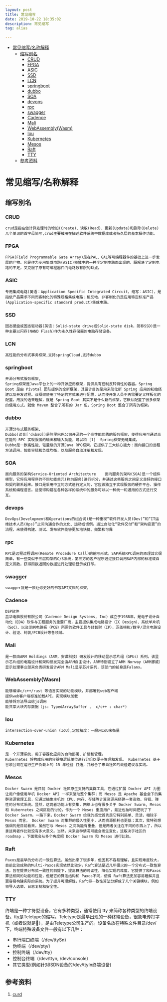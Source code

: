 ```yaml
---
layout: post
title: 常见缩写
date: 2019-10-22 18:35:02
description: 常见缩写
tag: alias

---
```


- [常见缩写/名称解释](#常见缩写名称解释)
	- [缩写别名](#缩写别名)
		- [CRUD](#crud)
		- [FPGA](#fpga)
		- [ASIC](#asic)
		- [SSD](#ssd)
		- [LCN](#lcn)
		- [springboot](#springboot)
		- [dubbo](#dubbo)
		- [SOA](#soa)
		- [devops](#devops)
		- [rpc](#rpc)
		- [swagger](#swagger)
		- [Cadence](#cadence)
		- [Mali](#mali)
		- [WebAssembly(Wasm)](#webassemblywasm)
		- [Iou](#iou)
		- [Kubernetes](#kubernetes)
		- [Mesos](#mesos)
		- [Raft](#raft)
		- [TTY](#tty)
	- [参考资料](#参考资料)

# 常见缩写/名称解释
## 缩写别名
### CRUD  
    crud是指在做计算处理时的增加(Create)、读取(Read)、更新(Update)和删除(Delete)几个单词的首字母简写,crud主要被用在描述软件系统中数据库或者持久层的基本操作功能。
### FPGA
	FPGA(Field Programmable Gate Array)是在PAL、GAL等可编程器件的基础上进一步发展的产物。它是作为专用集成电路(ASIC)领域中的一种半定制电路而出现的，既解决了定制电路的不足，又克服了原有可编程器件门电路数有限的缺点。
### ASIC
	专用集成电路(英语：Application Specific Integrated Circuit，缩写：ASIC)，是指依产品需求不同而客制化的特殊规格集成电路；相反地，非客制化的是应用特定标准产品(Application-specific standard product)集成电路。
### SSD
	固态硬盘或固态驱动器(英语：Solid-state drive或Solid-state disk，简称SSD)是一种主要以闪存(NAND Flash)作为永久性存储器的电脑存储设备。
### LCN
	高性能的分布式事务框架,支持springCloud,支持dubbo
### springboot
	开源分布式服务框架,
	Spring框架是Java平台上的一种开源应用框架，提供具有控制反转特性的容器。Spring Boot 是由 Pivotal 团队提供的全新框架，其设计目的是用来简化新 Spring 应用的初始搭建以及开发过程。该框架使用了特定的方式来进行配置，从而使开发人员不再需要定义样板化的配置。用我的话来理解，就是 Spring Boot 其实不是什么新的框架，它默认配置了很多框架的使用方式，就像 Maven 整合了所有的 Jar 包，Spring Boot 整合了所有的框架。
### dubbo
	开源分布式服务框架,
	Dubbo(读音[ˈdʌbəʊ])是阿里巴巴公司开源的一个高性能优秀的服务框架，使得应用可通过高性能的 RPC 实现服务的输出和输入功能，可以和 [1]  Spring框架无缝集成。
	Dubbo是一款高性能、轻量级的开源Java RPC框架，它提供了三大核心能力：面向接口的远程方法调用，智能容错和负载均衡，以及服务自动注册和发现。
### SOA
	面向服务的架构Service-Oriented Architecture	面向服务的架构(SOA)是一个组件模型，它将应用程序的不同功能单元(称为服务)进行拆分，并通过这些服务之间定义良好的接口和契约联系起来。接口是采用中立的方式进行定义的，它应该独立于实现服务的硬件平台、操作系统和编程语言。这使得构建在各种各样的系统中的服务可以以一种统一和通用的方式进行交互。
### devops
  	DevOps(Development和Operations的组合词)是一种重视“软件开发人员(Dev)”和“IT运维技术人员(Ops)”之间沟通合作的文化、运动或惯例。透过自动化“软件交付”和“架构变更”的流程，来使得构建、测试、发布软件能够更加地快捷、频繁和可靠
### rpc
	RPC是远程过程调用(Remote Procedure Call)的缩写形式。SAP系统RPC调用的原理其实很简单，有一些类似于三层构架的C/S系统，第三方的客户程序通过接口调用SAP内部的标准或自定义函数，获得函数返回的数据进行处理后显示或打印。
### swagger
	swagger就是一款让你更好的书写API文档的框架。
### Cadence
	DSP软件
	益华电脑股份有限公司（Cadence Design Systems, Inc）成立于1988年，是电子设计自动化（EDA）软件与工程服务的重要厂商，主要提供集成电路设计（IC Design）、系统单片机（SoC）、以及印刷电路板（PCB）所需的软件工具与硅智财（IP），涵盖模拟/数字/混合电路设计、验证、封装/PCB设计等各领域。
### Mali
 	是一款由ARM Holdings（ARM，安谋科技）研发设计的移动显示芯片组（GPUs）系列。该显示芯片组的电路设计和架构研发完全由ARM自主设计，ARM特别设立了ARM Norway（ARM挪威）显示处理事业部来负责研发设计ARM Mali显示芯片系列，该部门的前身是Falanx。
### WebAssembly(Wasm)
	能够编译c/c++/rust 等语言实现的功能模块，并部署到web客户端
	提供web客户端标准加载API，实现模块加载
	能够将方法导出给js调用
	能共享大块内存数据（js: TypedArrayBuffer ,  c/c++ : char*)
### Iou
	intersection-over-union (IoU),定位精度：一般用IoU来衡量
### Kubernetes
	是一个开源系统，用于容器化应用的自动部署、扩缩和管理。
	Kubernetes 将构成应用的容器按逻辑单位进行分组以便于管理和发现。 Kubernetes 基于 谷歌公司在运行生产负载上的 15 年经验 打造，并融合了来自社区的最佳建议与实践。
### Mesos
	Docker Swarm 是目前 Docker 社区原生支持的集群工具，它通过扩展 Docker API 力图让用户像使用单机 Docker API 一样来驱动整个集群；而 Mesos 是 Apache 基金会下的集群资源管理工具，它通过抽象主机的 CPU、内存、存储等计算资源来搭建一套高效、容错、弹性的分布式系统。显然，这两者功能上有交集，网络上也有很多关于 Docker Swarm, Mesos 和 Kubernetes 之间区别的讨论，作为一个 Mesos 重度用户，最近也抽时间把玩了下 Docker Swarm。一路下来，Docker Swarm 给我的感觉首先是它特别简单、灵活，相较于 Mesos 而言， Docker Swarm 对集群的侵入性更小，从而资源损耗也更低；其次，我特别想强调的是目前看来，虽然它与 Mesos 之间功能有重叠，但是两者关注在不同的东西上了，所以拿这两者作比较没有多大意义。当然，未来这种情况可能会发生变化，这取决于社区的 roadmap 。下面我会从多个角度把 Docker Swarm 和 Mesos 进行比较。
### Raft
	Paxos是最早的分布式一致性算法，虽然出来了很多年，但因其不容易理解，且实现难度较大，目前比较成熟的Multi-Paxos实现依然比较少。Raft算法是近几年很火的一个分布式一致性算法，旨在提供分布式一致性的前提下，提高算法的可读性，降低实现的难度。它提供了和Paxos算法相同的功能和性能，但是它的算法结构和 Paxos不同，使得 Raft算法更加容易理解并且更容易构建实际的系统。为了提升可理解性，Raft将一致性算法分解成了几个关键模块，例如领导人选举、日志复制和安全性。
### TTY	
终端是一种字符型设备，它有多种类型，通常使用 tty 来简称各种类型的终端设备。tty是Teletype的缩写。Teletype是最早出现的一种终端设备，很象电传打字机（或者说就是），是由Teletype公司生产的。设备名放在特殊文件目录/dev/下，终端特殊设备文件一般有以下几种：
+ 串行端口终端（/dev/ttySn）
+ 伪终端（/dev/pty/）
+ 控制终端（/dev/tty）
+ 控制台终端（/dev/ttyn, /dev/console）
+ 其它类型(例如针对ISDN设备的/dev/ttyIn终端设备)
## 参考资料
1. [curd](https://baike.baidu.com/item/CRUD)